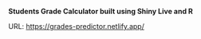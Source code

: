 **Students Grade Calculator built using Shiny Live and R**

URL: https://grades-predictor.netlify.app/

